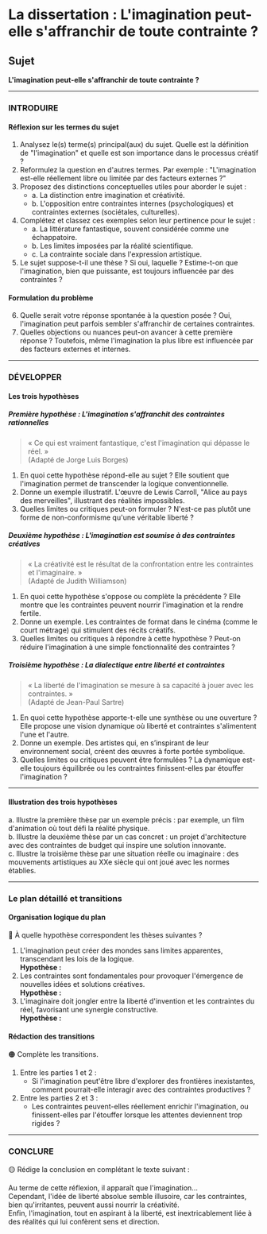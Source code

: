 # La dissertation : L'imagination peut-elle s'affranchir de toute contrainte ?

## Sujet
**L'imagination peut-elle s'affranchir de toute contrainte ?**

---

### INTRODUIRE

#### Réflexion sur les termes du sujet

1. Analysez le(s) terme(s) principal(aux) du sujet. Quelle est la définition de "l'imagination" et quelle est son importance dans le processus créatif ?
2. Reformulez la question en d'autres termes. Par exemple : "L'imagination est-elle réellement libre ou limitée par des facteurs externes ?"
3. Proposez des distinctions conceptuelles utiles pour aborder le sujet : 
   - a. La distinction entre imagination et créativité.
   - b. L'opposition entre contraintes internes (psychologiques) et contraintes externes (sociétales, culturelles).
4. Complétez et classez ces exemples selon leur pertinence pour le sujet :
   - a. La littérature fantastique, souvent considérée comme une échappatoire.
   - b. Les limites imposées par la réalité scientifique.
   - c. La contrainte sociale dans l'expression artistique.
5. Le sujet suppose-t-il une thèse ? Si oui, laquelle ? Estime-t-on que l'imagination, bien que puissante, est toujours influencée par des contraintes ?

#### Formulation du problème

6. Quelle serait votre réponse spontanée à la question posée ? Oui, l'imagination peut parfois sembler s'affranchir de certaines contraintes.
7. Quelles objections ou nuances peut-on avancer à cette première réponse ? Toutefois, même l'imagination la plus libre est influencée par des facteurs externes et internes.

---

### DÉVELOPPER

#### Les trois hypothèses

##### Première hypothèse : L'imagination s'affranchit des contraintes rationnelles

> « Ce qui est vraiment fantastique, c'est l'imagination qui dépasse le réel. »  
> (Adapté de Jorge Luis Borges)

1. En quoi cette hypothèse répond-elle au sujet ? Elle soutient que l'imagination permet de transcender la logique conventionnelle.
2. Donne un exemple illustratif. L'œuvre de Lewis Carroll, "Alice au pays des merveilles", illustrant des réalités impossibles.
3. Quelles limites ou critiques peut-on formuler ? N'est-ce pas plutôt une forme de non-conformisme qu'une véritable liberté ?

##### Deuxième hypothèse : L'imagination est soumise à des contraintes créatives

> « La créativité est le résultat de la confrontation entre les contraintes et l'imaginaire. »  
> (Adapté de Judith Williamson)

1. En quoi cette hypothèse s'oppose ou complète la précédente ? Elle montre que les contraintes peuvent nourrir l'imagination et la rendre fertile.
2. Donne un exemple. Les contraintes de format dans le cinéma (comme le court métrage) qui stimulent des récits créatifs.
3. Quelles limites ou critiques à répondre à cette hypothèse ? Peut-on réduire l'imagination à une simple fonctionnalité des contraintes ?

##### Troisième hypothèse : La dialectique entre liberté et contraintes

> « La liberté de l'imagination se mesure à sa capacité à jouer avec les contraintes. »  
> (Adapté de Jean-Paul Sartre)

1. En quoi cette hypothèse apporte-t-elle une synthèse ou une ouverture ? Elle propose une vision dynamique où liberté et contraintes s'alimentent l'une et l'autre.
2. Donne un exemple. Des artistes qui, en s’inspirant de leur environnement social, créent des œuvres à forte portée symbolique.
3. Quelles limites ou critiques peuvent être formulées ? La dynamique est-elle toujours équilibrée ou les contraintes finissent-elles par étouffer l'imagination ?

---

#### Illustration des trois hypothèses

a. Illustre la première thèse par un exemple précis : par exemple, un film d'animation où tout défi la réalité physique.  
b. Illustre la deuxième thèse par un cas concret : un projet d'architecture avec des contraintes de budget qui inspire une solution innovante.  
c. Illustre la troisième thèse par une situation réelle ou imaginaire : des mouvements artistiques au XXe siècle qui ont joué avec les normes établies.

---

### Le plan détaillé et transitions

#### Organisation logique du plan

🔴 À quelle hypothèse correspondent les thèses suivantes ?

1. L'imagination peut créer des mondes sans limites apparentes, transcendant les lois de la logique.  
   **Hypothèse :**
2. Les contraintes sont fondamentales pour provoquer l'émergence de nouvelles idées et solutions créatives.  
   **Hypothèse :**
3. L'imaginaire doit jongler entre la liberté d'invention et les contraintes du réel, favorisant une synergie constructive.  
   **Hypothèse :**

#### Rédaction des transitions

🟠 Complète les transitions.

1. Entre les parties 1 et 2 :  
   - Si l'imagination peut'être libre d'explorer des frontières inexistantes, comment pourrait-elle interagir avec des contraintes productives ?
2. Entre les parties 2 et 3 :  
   - Les contraintes peuvent-elles réellement enrichir l'imagination, ou finissent-elles par l'étouffer lorsque les attentes deviennent trop rigides ?

---

### CONCLURE

🟡 Rédige la conclusion en complétant le texte suivant :

Au terme de cette réflexion, il apparaît que l'imagination…  
Cependant, l'idée de liberté absolue semble illusoire, car les contraintes, bien qu'irritantes, peuvent aussi nourrir la créativité.  
Enfin, l'imagination, tout en aspirant à la liberté, est inextricablement liée à des réalités qui lui confèrent sens et direction.